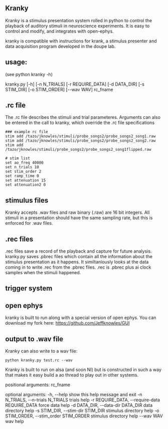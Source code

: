 ## Kranky

Kranky is a stimulus presentation system rolled in python to control the playback of auditory stimuli in neuroscience experiments. It is easy to control and modify, and integrates with open-ephys.  

kranky is compatible with instructions for krank, a stimulus presenter and data acquisition program developed in the doupe lab. 


## usage: 
(see python kranky -h)

kranky.py [-h] [-n N_TRIALS] 
[-r REQUIRE_DATA] [-d DATA_DIR]
                 [-s STIM_DIR] [-o STIM_ORDER] [--wav WAV]
                 rc_fname



## .rc file
The .rc file describes the stimuli and trial parameteres.  Arguments can also be entered in the call to kranky, which override the .rc file specifications


```
### example rc file
stim add /tazo/jknowles/stimuli/probe_songs2/probe_songs2_song1.raw
stim add /tazo/jknowles/stimuli/probe_songs2/probe_songs2_song2.raw
stim add /tazo/jknowles/stimuli/probe_songs2/probe_songs2_song1flipped.raw

# stim list
set ao_freq 40000
set n_trials 10
set stim_order 2
set ramp_time 0
set attenuation 15
set attenuation2 0

```


## stimulus files
Kranky accepts .wav files and raw binary (.raw) are 16 bit integers. All stimuli in a presentation should have the same sampling rate, but this is enforced for .wav files.  
## .rec files
.rec files save a record of the playback and capture for future analysis. kranky.py saves .pbrec files which contain all the information about the stimulus presentation as it happens. It similtaniously looks at the data coming in to write .rec from the .pbrec files.  .rec is .pbrec plus ai clock samples when the stimuli happened.
## trigger system
## open ephys
kranky is built to run along with a special version of open ephys.  You can download my fork here:
https://github.com/Jeffknowles/GUI
## output to .wav file
Kranky can also write to a wav file:  

	python kranky.py test.rc --wav



Kranky is built to run on alsa (and soon NI) but is constructed in such a way that makes it easy build a ao thread to play out in other systems.


	


positional arguments:
  rc_fname

optional arguments:
  -h, --help            show this help message and exit
  -n N_TRIALS, --n-trials N_TRIALS
                        trials help
  -r REQUIRE_DATA, --require-data REQUIRE_DATA
                        force data help
  -d DATA_DIR, --data-dir DATA_DIR
                        data directory help
  -s STIM_DIR, --stim-dir STIM_DIR
                        stimulus directory help
  -o STIM_ORDER, --stim_order STIM_ORDER
                        stimulus directory help
  --wav WAV             wav help